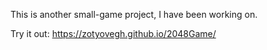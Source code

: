 This is another small-game project, I have been working on.

Try it out:
https://zotyovegh.github.io/2048Game/
